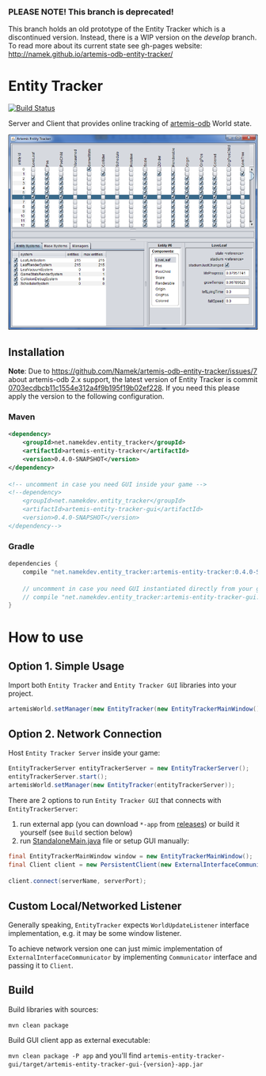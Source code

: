 ### PLEASE NOTE! This branch is deprecated!

This branch holds an old prototype of the Entity Tracker which is a discontinued version. Instead, there is a WIP version on the *develop* branch. To read more about its current state see gh-pages website: http://namek.github.io/artemis-odb-entity-tracker/

# Entity Tracker

[![Build Status](https://travis-ci.org/Namek/artemis-odb-entity-tracker.svg?branch=master)](https://travis-ci.org/Namek/artemis-odb-entity-tracker)

Server and Client that provides online tracking of [artemis-odb](https://github.com/junkdog/artemis-odb) World state.

![screenshot](/screenshot.png?raw=true)

## Installation

**Note**: Due to https://github.com/Namek/artemis-odb-entity-tracker/issues/7 about artemis-odb 2.x support, the latest version of Entity Tracker is commit [0703ecdbcb11c1554e312a4f9b195f19b02ef228](https://github.com/Namek/artemis-odb-entity-tracker/commit/0703ecdbcb11c1554e312a4f9b195f19b02ef228). If you need this please apply the version to the following configuration.

### Maven

```xml
<dependency>
	<groupId>net.namekdev.entity_tracker</groupId>
	<artifactId>artemis-entity-tracker</artifactId>
	<version>0.4.0-SNAPSHOT</version>
</dependency>

<!-- uncomment in case you need GUI inside your game -->
<!--dependency>
	<groupId>net.namekdev.entity_tracker</groupId>
	<artifactId>artemis-entity-tracker-gui</artifactId>
	<version>0.4.0-SNAPSHOT</version>
</dependency-->
```

### Gradle

```groovy
dependencies {
	compile "net.namekdev.entity_tracker:artemis-entity-tracker:0.4.0-SNAPSHOT"

	// uncomment in case you need GUI instantiated directly from your game
	// compile "net.namekdev.entity_tracker:artemis-entity-tracker-gui:0.4.0-SNAPSHOT"
}
```

# How to use

## Option 1. Simple Usage

Import both `Entity Tracker` and `Entity Tracker GUI` libraries into your project.

```java
artemisWorld.setManager(new EntityTracker(new EntityTrackerMainWindow()));
```

## Option 2. Network Connection

Host `Entity Tracker Server` inside your game:

```java
EntityTrackerServer entityTrackerServer = new EntityTrackerServer();
entityTrackerServer.start();
artemisWorld.setManager(new EntityTracker(entityTrackerServer));
```

There are 2 options to run `Entity Tracker GUI` that connects with `EntityTrackerServer`:

1. run external app (you can download `*-app` from [releases](https://github.com/Namek/artemis-odb-entity-tracker/releases)) or build it yourself (see `Build` section below)
2. run [StandaloneMain.java](artemis-entity-tracker-gui/src/main/java/net/namekdev/entity_tracker/StandaloneMain.java) file or setup GUI manually:

```java
final EntityTrackerMainWindow window = new EntityTrackerMainWindow();
final Client client = new PersistentClient(new ExternalInterfaceCommunicator(window));

client.connect(serverName, serverPort);
```

## Custom Local/Networked Listener

Generally speaking, `EntityTracker` expects `WorldUpdateListener` interface implementation, e.g. it may be some window listener.

To achieve network version one can just mimic implementation of `ExternalInterfaceCommunicator` by implementing `Communicator` interface and passing it to `Client`.

## Build

Build libraries with sources:

`mvn clean package`

Build GUI client app as external executable:

`mvn clean package -P app` and you'll find `artemis-entity-tracker-gui/target/artemis-entity-tracker-gui-{version}-app.jar`
